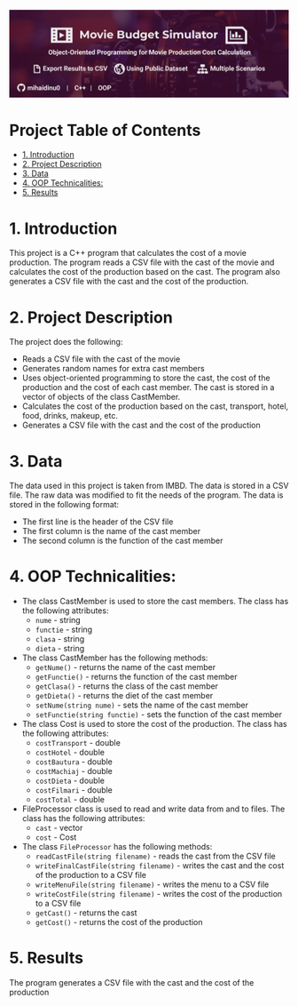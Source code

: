 ![Banner](assets/banner.png)
# Project Table of Contents
- [1. Introduction](#1-introduction)
- [2. Project Description](#2-project-description)
- [3. Data](#3-data)
- [4. OOP Technicalities:](#4-oop-technicalities)
- [5. Results](#5-results)

# 1. Introduction
This project is a C++ program that calculates the cost of a movie production. The program reads a CSV file with the cast of the movie and calculates the cost of the production based on the cast. The program also generates a CSV file with the cast and the cost of the production.

# 2. Project Description
The project does the following:
- Reads a CSV file with the cast of the movie
- Generates random names for extra cast members
- Uses object-oriented programming to store the cast, the cost of the production and the cost of each cast member. The cast is stored in a vector of objects of the class CastMember.
- Calculates the cost of the production based on the cast, transport, hotel, food, drinks, makeup, etc.
- Generates a CSV file with the cast and the cost of the production

# 3. Data
The data used in this project is taken from IMBD. The data is stored in a CSV file. The raw data was modified to fit the needs of the program. The data is stored in the following format:
- The first line is the header of the CSV file
- The first column is the name of the cast member
- The second column is the function of the cast member

# 4. OOP Technicalities:
- The class CastMember is used to store the cast members. The class has the following attributes:
    - `nume` - string
    - `functie` - string
    - `clasa` - string
    - `dieta` - string
- The class CastMember has the following methods:
    - `getNume()` - returns the name of the cast member
    - `getFunctie()` - returns the function of the cast member
    - `getClasa()` - returns the class of the cast member
    - `getDieta()` - returns the diet of the cast member
    - `setNume(string nume)` - sets the name of the cast member
    - `setFunctie(string functie)` - sets the function of the cast member
- The class Cost is used to store the cost of the production. The class has the following attributes:
    - `costTransport` - double
    - `costHotel` - double
    - `costBautura` - double
    - `costMachiaj` - double
    - `costDieta` - double
    - `costFilmari` - double
    - `costTotal` - double
- FileProcessor class is used to read and write data from and to files. The class has the following attributes:
    - `cast` - vector<CastMember>
    - `cost` - Cost
- The class `FileProcessor` has the following methods:
    - `readCastFile(string filename)` - reads the cast from the CSV file
    - `writeFinalCastFile(string filename)` - writes the cast and the cost of the production to a CSV file
    - `writeMenuFile(string filename)` - writes the menu to a CSV file
    - `writeCostFile(string filename)` - writes the cost of the production to a CSV file
    - `getCast()` - returns the cast
    - `getCost()` - returns the cost of the production

# 5. Results
The program generates a CSV file with the cast and the cost of the production
